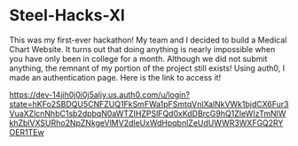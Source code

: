 # Steel-Hacks-XI
This was my first-ever hackathon!
My team and I decided to build a Medical Chart Website.
It turns out that doing anything is nearly impossible when you have only been in college for a month.
Although we did not submit anything, the remnant of my portion of the project still exists!
Using auth0, I made an authentication page.
Here is the link to access it!

https://dev-14jih0j0i0j5aljy.us.auth0.com/u/login?state=hKFo2SBDQU5CNFZUQ1FkSmFWa1pFSmtqVnlXalNkVWk1bjdCX6Fur3VuaXZlcnNhbC1sb2dpbqN0aWTZIHZPSlFQd0xKdDBrcG9hQ1ZIeWIzTmNlWkhZblVXSURho2NpZNkgeVlMV2dleUxWdHpqbnlZeUdUWWR3WXFGQ2RYOER1TEw

